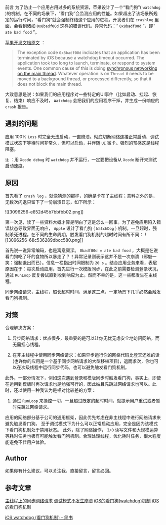 前言
为了防止一个应用占用过多的系统资源，苹果设计了一个“看门狗”( `watchdog` )的机制。在不同的场景下，“看门狗”会监测应用的性能。如果超出了该场景所规定的运行时间，“看门狗”就会强制终结这个应用的进程。开发者们在 `crashlog` 里面，会看到诸如 `0x8badf00d` 这样的错误代码。异常代码：“ `0x8badf00d` ”，即“ `ate bad food` ”。

[苹果开发文档原文](https://links.jianshu.com/go?to=https%3A%2F%2Fdeveloper.apple.com%2Flibrary%2Farchive%2Ftechnotes%2Ftn2151%2F_index.html) ：

> The exception code `0x8badf00d` indicates that an application has been terminated by iOS because a watchdog timeout occurred. The application took too long to launch, terminate, or respond to system events. One common cause of this is doing [synchronous networking on the main thread](https://links.jianshu.com/go?to=http%3A%2F%2Fdeveloper.apple.com%2Flibrary%2Fios%2Fqa%2Fqa1693%2F).
> Whatever operation is on `Thread 0` needs to be moved to a background thread, or processed differently, so that it does not block the main thread.

大致意思是说：如果我们的应用程序对一些特定的UI事件（比如启动、挂起、恢复、结束）响应不及时， `Watchdog` 会把我们的应用程序干掉，并生成一份响应的 `crash` 报告。

## 遇到的问题

应用 100% `Loss` 时完全无法启动，一直崩溃。彻底切断网络连接正常启动，调试模式状态下等待时间非常久，但可以启动，并伴随 `UI` 微卡。强烈的预感这是线程阻塞。

`注` ：用 `Xcode debug` 时 `watchdog` 并不运行，一定要把设备从 `Xcode` 断开来测试启动速度。

## 原因

首先看了 `crash log` ，就像猜测的那样，的确是卡在了主线程；意料之外的是，无数次闪退只留下了一份崩溃日志，如下所示：

![[3096256-e852d45b7bbfbb02.png]]

第一次见，读了一些资料大概才算是明白了这是怎么一回事。为了避免应用陷入错误状态导致界面无响应， `Apple` 设计了看门狗 ( `WatchDog` ) 机制。一旦超时，强制杀死进程。在不同的生命周期，触发看门狗机制的超时时间有所不同：
![[3096256-68c536289dbcc580.png]]


首先说一说异常编码，也是寓意颇深。 `8badf00d = ate bad food` ，大概是在说看门狗吃了坏的食物所以暴走了？！异常记录则表示这并不是一次崩溃（邪魅一笑：强制退出而已）。信息一栏指出时间限制为 `20 s` 。结合应用业务来看，表层原因在于：每次启动应用，首先进行一次模版同步，在此之前需要检测登录状况，通过 `RunLoop` 反复尝试直到收到响应为止。然而不幸的是，这一些都发生在主线程。

同步网络请求，主线程，超长超时时间，满足这三点，一定场景下几乎必然会触发看门狗机制。

## 对策

合理解决方案：

1. 异步网络请求：优点很多，最重要的是可以让你无忧无虑安全地访问网络，而无需担心线程。

2. 在非主线程中使用同步网络请求：如果异步运行你的网络代码比登天还难的话(也许你的应用是一个基于同步网络请求的大型移植项目)，退而求次，你也可以在次级线程中运行同步代码，也可以避免触发看门狗机制。

此外，一部分情况下，例如这次遇到登录和模版同步时触发看门狗，事实上，即使在运用到模版时再次请求也是勉强可行的，因此姑且先跳过网络请求也可以。此时，还以使用一种我认为是相对比较差的方案：

1. 通过 `RunLoop` 来操控一切，一旦超过既定的超时时间，就提示用户重试或者暂时先跳过网络请求。

应用的网络部分基于公司的通用框架，因此优先考虑在非主线程中进行网络请求来避免触发看门狗。
至于调试模式下为什么可以正常启动应用，完全是因为该模式下看门狗机制处于禁用状态。
此外，除了网络操作， `I/O` 读写文件和大规模运算等耗时任务也极有可能触发看门狗机制。合理处理线程，优化耗时任务，很大程度能避免不佳用户体验。

## Author

如果你有什么建议，可以关注我，直接留言，留言必回。

## 参考文章

[主线程上的同步网络请求](https://links.jianshu.com/go?to=https%3A%2F%2Fdeveloper.apple.com%2Flibrary%2Fios%2Fqa%2Fqa1693%2F_index.html)
[调试模式不发生崩溃](https://links.jianshu.com/go?to=https%3A%2F%2Fdeveloper.apple.com%2Flibrary%2Fios%2Fqa%2Fqa1592%2F_index.html)
[iOS的看门狗(watchdog)机制](https://www.jianshu.com/p/7f2ebc63c790)
[iOS的看门狗机制](https://links.jianshu.com/go?to=https%3A%2F%2Fckitakishi.com%2F2016%2F08%2F17%2FWatchDog-%25E6%259C%25BA%25E5%2588%25B6%2F)

[iOS watchdog (看门狗机制) - 简书](https://www.jianshu.com/p/6cf4aeced795)